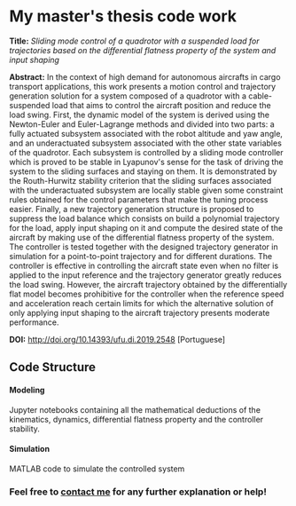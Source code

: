 # My master's thesis code work

**Title:** *Sliding mode control of a quadrotor with a suspended load for trajectories based on the differential flatness property of the system and input shaping*

**Abstract:**	In the context of high demand for autonomous aircrafts in cargo transport applications, this work presents a motion control and trajectory generation solution for a system composed of a quadrotor with a cable-suspended load that aims to control the aircraft position and reduce the load swing. First, the dynamic model of the system is derived using the Newton-Euler and Euler-Lagrange methods and divided into two parts: a fully actuated subsystem associated with the robot altitude and yaw angle, and an underactuated subsystem associated with the other state variables of the quadrotor. Each subsystem is controlled by a sliding mode controller which is proved to be stable in Lyapunov's sense for the task of driving the system to the sliding surfaces and staying on them. It is demonstrated by the Routh-Hurwitz stability criterion that the sliding surfaces associated with the underactuated subsystem are locally stable given some constraint rules obtained for the control parameters that make the tuning process easier. Finally, a new trajectory generation structure is proposed to suppress the load balance which consists on build a polynomial trajectory for the load, apply input shaping on it and compute the desired state of the aircraft by making use of the differential flatness property of the system. The controller is tested together with the designed trajectory generator in simulation for a point-to-point trajectory and for different durations. The controller is effective in controlling the aircraft state even when no filter is applied to the input reference and the trajectory generator greatly reduces the load swing. However, the aircraft trajectory obtained by the differentially flat model becomes prohibitive for the controller when the reference speed and acceleration reach certain limits for which the alternative solution of only applying input shaping to the aircraft trajectory presents moderate performance.

**DOI:** http://doi.org/10.14393/ufu.di.2019.2548 [Portuguese]

## Code Structure

#### Modeling
Jupyter notebooks containing all the mathematical deductions of the kinematics, dynamics, differential flatness property and the controller stability.

#### Simulation
 MATLAB code to simulate the controlled system


### **Feel free to [contact me](https://github.com/mateus-amarante) for any further explanation or help!**
